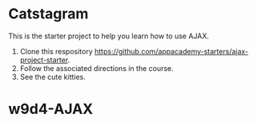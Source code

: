 # Catstagram

This is the starter project to help you learn how to use AJAX.

1. Clone this respository
   https://github.com/appacademy-starters/ajax-project-starter.
1. Follow the associated directions in the course.
1. See the cute kitties.
# w9d4-AJAX
